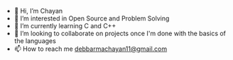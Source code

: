 - 👋 Hi, I’m Chayan 
- 👀 I’m interested in Open Source and Problem Solving
- 🌱 I’m currently learning C and C++ 
- 💞️ I’m looking to collaborate on projects once I'm done with the basics of the languages
- 📫 How to reach me debbarmachayan11@gmail.com

<!---
Chayan-11/Chayan-11 is a ✨ special ✨ repository because its `README.md` (this file) appears on your GitHub profile.
You can click the Preview link to take a look at your changes.
--->
